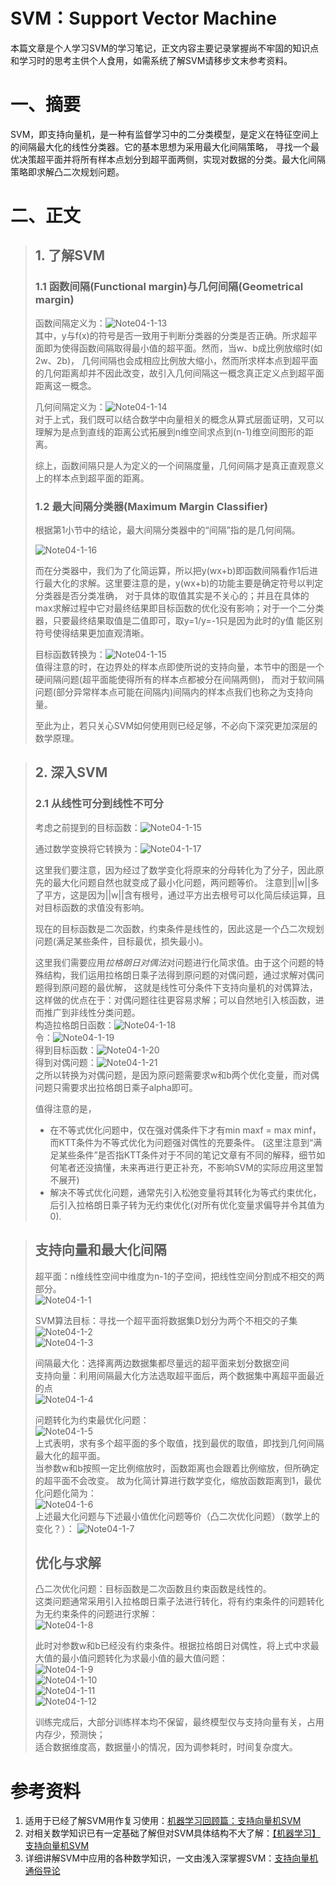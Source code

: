  # SVM：Support Vector Machine
 
本篇文章是个人学习SVM的学习笔记，正文内容主要记录掌握尚不牢固的知识点和学习时的思考主供个人食用，如需系统了解SVM请移步文末参考资料。  

# 一、摘要
SVM，即支持向量机，是一种有监督学习中的二分类模型，是定义在特征空间上的间隔最大化的线性分类器。它的基本思想为采用最大化间隔策略，
寻找一个最优决策超平面并将所有样本点划分到超平面两侧，实现对数据的分类。最大化间隔策略即求解凸二次规划问题。  

# 二、正文  
> ## 1. 了解SVM  
> 
> ### 1.1 函数间隔(Functional margin)与几何间隔(Geometrical margin)  
> 
>  函数间隔定义为：![Note04-1-13](/Img/Note04-1-13.bmp)   
>  其中，y与f(x)的符号是否一致用于判断分类器的分类是否正确。所求超平面即为使得函数间隔取得最小值的超平面。然而，当w、b成比例放缩时(如2w、2b)，
>  几何间隔也会成相应比例放大缩小，然而所求样本点到超平面的几何距离却并不因此改变，故引入几何间隔这一概念真正定义点到超平面距离这一概念。  
>  
>  几何间隔定义为：![Note04-1-14](/Img/Note04-1-14.bmp)   
>  对于上式，我们既可以结合数学中向量相关的概念从算式层面证明，又可以理解为是点到直线的距离公式拓展到n维空间求点到(n-1)维空间图形的距离。  
>  
>  综上，函数间隔只是人为定义的一个间隔度量，几何间隔才是真正直观意义上的样本点到超平面的距离。
>
> ### 1.2 最大间隔分类器(Maximum Margin Classifier)  
> 
>  根据第1小节中的结论，最大间隔分类器中的“间隔”指的是几何间隔。  
>  
>  ![Note04-1-16](/Img/Note04-1-16.bmp)   
>  
>  而在分类器中，我们为了化简运算，所以把y(wx+b)即函数间隔看作1后进行最大化的求解。这里要注意的是，y(wx+b)的功能主要是确定符号以判定分类器是否分类准确，
>  对于具体的取值其实是不关心的；并且在具体的max求解过程中它对最终结果即目标函数的优化没有影响；对于一个二分类器，只要最终结果取值是二值即可，取y=1/y=-1只是因为此时的y值
>  能区别符号使得结果更加直观清晰。  
>  
>  目标函数转换为：![Note04-1-15](/Img/Note04-1-15.bmp)   
>  值得注意的时，在边界处的样本点即使所说的支持向量，本节中的图是一个硬间隔问题(超平面能使得所有的样本点都被分在间隔两侧)，
>  而对于软间隔问题(部分异常样本点可能在间隔内)间隔内的样本点我们也称之为支持向量。  
>  
>  至此为止，若只关心SVM如何使用则已经足够，不必向下深究更加深层的数学原理。  



> ## 2. 深入SVM  
> 
> ### 2.1 从线性可分到线性不可分  
> 
>  考虑之前提到的目标函数：![Note04-1-15](/Img/Note04-1-15.bmp)   
> 
>  通过数学变换将它转换为：![Note04-1-17](/Img/Note04-1-17.bmp)   
> 
>  这里我们要注意，因为经过了数学变化将原来的分母转化为了分子，因此原先的最大化问题自然也就变成了最小化问题，两问题等价。
>  注意到||w||多了平方，这是因为||w||含有根号，通过平方出去根号可以化简后续运算，且对目标函数的求值没有影响。  
> 
>  现在的目标函数是二次函数，约束条件是线性的，因此这是一个凸二次规划问题(满足某些条件，目标最优，损失最小)。 
> 
>  这里我们需要应用*拉格朗日对偶法*对问题进行化简求值。由于这个问题的特殊结构，我们运用拉格朗日乘子法得到原问题的对偶问题，通过求解对偶问题得到原问题的最优解，
>  这就是线性可分条件下支持向量机的对偶算法，这样做的优点在于：对偶问题往往更容易求解；可以自然地引入核函数，进而推广到非线性分类问题。  
>  构造拉格朗日函数：![Note04-1-18](/Img/Note04-1-18.bmp)   
>  令：![Note04-1-19](/Img/Note04-1-19.bmp)   
>  得到目标函数：![Note04-1-20](/Img/Note04-1-20.bmp)   
>  得到对偶问题：![Note04-1-21](/Img/Note04-1-21.bmp)   
>  之所以转换为对偶问题，是因为原问题需要求w和b两个优化变量，而对偶问题只需要求出拉格朗日乘子alpha即可。  
> 
>  值得注意的是，  
>  * 在不等式优化问题中，仅在强对偶条件下才有min maxf = max minf，而KTT条件为不等式优化为问题强对偶性的充要条件。
>  (这里注意到“满足某些条件”是否指KTT条件对于不同的笔记文章有不同的解释，细节如何笔者还没搞懂，未来再进行更正补充，不影响SVM的实际应用这里暂不展开)  
>  * 解决不等式优化问题，通常先引入松弛变量将其转化为等式约束优化，后引入拉格朗日乘子转为无约束优化(对所有优化变量求偏导并令其值为0).  
>  



> ## 支持向量和最大化间隔  
> 
> 超平面：n维线性空间中维度为n-1的子空间，把线性空间分割成不相交的两部分。  
> ![Note04-1-1](/Img/Note04-1-1.bmp)  
> 
>  SVM算法目标：寻找一个超平面将数据集D划分为两个不相交的子集  
>  ![Note04-1-2](/Img/Note04-1-2.bmp)  
>  ![Note04-1-3](/Img/Note04-1-3.bmp)  
>
> 间隔最大化：选择离两边数据集都尽量远的超平面来划分数据空间  
> 支持向量：利用间隔最大化方法选取超平面后，两个数据集中离超平面最近的点  
>  ![Note04-1-4](/Img/Note04-1-4.bmp)  
>
> 问题转化为约束最优化问题：  
>  ![Note04-1-5](/Img/Note04-1-5.bmp)  
>  上式表明，求有多个超平面的多个取值，找到最优的取值，即找到几何间隔最大化的超平面。  
>  当参数w和b按照一定比例缩放时，函数距离也会跟着比例缩放，但所确定的超平面不会改变。
>  故为化简计算进行数学变化，缩放函数距离到1，最优化问题化简为：  
>   ![Note04-1-6](/Img/Note04-1-6.bmp)  
>   上述最大化问题与下述最小值优化问题等价（凸二次优化问题）（数学上的变化？）： 
>   ![Note04-1-7](/Img/Note04-1-7.bmp)   
>   
> ## 优化与求解  
> 凸二次优化问题：目标函数是二次函数且约束函数是线性的。  
> 这类问题通常采用引入拉格朗日乘子法进行转化，将有约束条件的问题转化为无约束条件的问题进行求解：  
>  ![Note04-1-8](/Img/Note04-1-8.bmp)   
>
> 此时对参数w和b已经没有约束条件。根据拉格朗日对偶性，将上式中求最大值的最小值问题转化为求最小值的最大值问题：  
>  ![Note04-1-9](/Img/Note04-1-9.bmp)   
>  ![Note04-1-10](/Img/Note04-1-10.bmp)   
>  ![Note04-1-11](/Img/Note04-1-11.bmp)   
>  ![Note04-1-12](/Img/Note04-1-12.bmp)   
>
> 训练完成后，大部分训练样本均不保留，最终模型仅与支持向量有关，占用内存少，预测快；  
> 适合数据维度高，数据量小的情况，因为调参耗时，时间复杂度大。  

# 参考资料  
1. 适用于已经了解SVM用作复习使用：[机器学习回顾篇：支持向量机SVM](https://www.cnblogs.com/chenhuabin/p/11986889.html)  
2. 对相关数学知识已有一定基础了解但对SVM具体结构不大了解：[【机器学习】支持向量机SVM](https://zhuanlan.zhihu.com/p/77750026)  
3. 详细讲解SVM中应用的各种数学知识，一文由浅入深掌握SVM：[支持向量机通俗导论](https://blog.csdn.net/v_july_v/article/details/7624837)   

